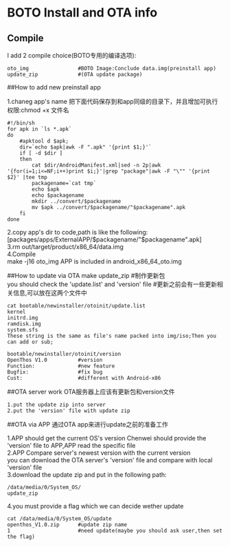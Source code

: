 # BOTO Install and OTA info
## Compile
I add 2 compile choice(BOTO专用的编译选项):
```
oto_img                #BOTO Image:Conclude data.img(preinstall app)
update_zip             #(OTA update package)
```
##How to add new preinstall app

1.chaneg app's name
把下面代码保存到和app同级的目录下，并且增加可执行权限:chmod +x 文件名
```
#!/bin/sh
for apk in `ls *.apk`
do 
    #apktool d $apk;
    dir=`echo $apk|awk -F ".apk" '{print $1;}'`
    if [ -d $dir ]
    then 
        cat $dir/AndroidManifest.xml|sed -n 2p|awk '{for(i=1;i<=NF;i++)print $i;}'|grep "package"|awk -F "\"" '{print $2}' |tee tmp
        packagename=`cat tmp`
        echo $apk
        echo $packagename
        mkdir ../convert/$packagename
        mv $apk ../convert/$packagename/"$packagename".apk
    fi
done
```
2.copy app's dir to code,path is like the following:  
[packages/apps/ExternalAPP/$packagename/"$packagename".apk]  
3.rm out/target/product/x86_64/data.img  
4.Compile  <br>
make -j16 oto_img
APP is included in android_x86_64_oto.img  

##How to update via OTA
make update_zip                #制作更新包          
you should check the 'update.list' and 'version' file               #更新之前会有一些更新相关信息,可以放在这两个文件中
```
cat bootable/newinstaller/otoinit/update.list
kernel
initrd.img
ramdisk.img
system.sfs
These string is the same as file's name packed into img/iso;Then you can add or sub;

bootable/newinstaller/otoinit/version 
OpenThos V1.0          #version
Function:              #new feature
Bugfix:                #fix bug
Cust:                  #different with Android-x86
```
##OTA server work
OTA服务器上应该有更新包和version文件
```
1.put the update zip into server
2.put the 'version' file with update zip
```
##OTA via APP
通过OTA app来进行update之前的准备工作

1.APP should get the current OS's version
Chenwei should provide the 'version' file to APP,APP read the specific file  
2.APP Compare server's newest version with the current version  
you can download the OTA server's 'version' file and compare with local 'version' file  
3.download the update zip and put in the following path:
```
/data/media/0/System_OS/
update_zip
```
4.you must provide a flag which we can decide wether update
```
cat /data/media/0/System_OS/update
openthos_V1.0.zip      #update zip name
1                      #need update(maybe you should ask user,then set the flag)
```
